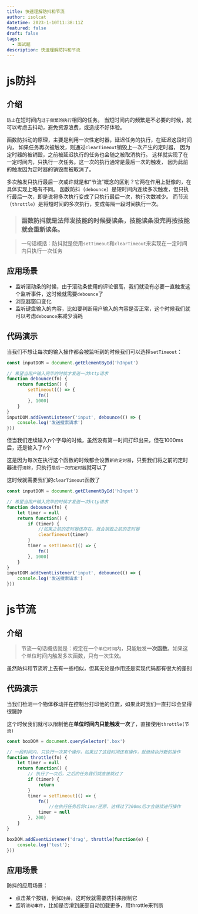 ```yaml
---
title: 快速理解防抖和节流
author: isolcat
datetime: 2023-1-10T11:38:11Z
featured: false
draft: false
tags:
  - 面试题
description: 快速理解防抖和节流
---
```

# js防抖

## 介绍

`防止`在短时间内`过于频繁的执行`相同的任务。 当短时间内的频繁是不必要的时候，就可以考虑去抖动，避免资源浪费，或造成不好体验。

函数防抖动的原理，主要是利用一次性定时器，延迟任务的执行，在延迟这段时间内， 如果任务再次被触发，则通过`clearTimeout`销毁上一次产生的定时器， 因为定时器的被销毁，之前被延迟执行的任务也会随之被取消执行。 这样就实现了在一定时间内，只执行一次任务。这一次的执行通常是最后一次的触发， 因为此前的触发因为定时器的销毁而被取消了。

多次触发只执行最后一次或许就是和“节流”概念的区别？它两在作用上挺像的，在具体实现上略有不同。 函数防抖（`debounce`）是短时间内连续多次触发，但只执行最后一次，即是说将多次执行变成了只执行最后一次，执行次数减少。 而节流（`throttle`）是将短时间的多次执行，变成每隔一段时间执行一次。

> ### 函数防抖就是法师发技能的时候要读条，技能读条没完再按技能就会重新读条。

> 一句话概括：防抖就是使用`setTimeout`和`clearTimeout`来实现在一定时间内只执行一次任务

## 应用场景

- 监听滚动条的时候，由于滚动条使用的评论很高，我们就没有必要一直触发这个监听事件，这时候就需要`debounce`了
- 浏览器窗口变化
- 监听键盘输入的内容，比如要判断用户输入的内容是否正常，这个时候我们就可以考虑`debounce`来减少消耗



## 代码演示

当我们不想让每次的输入操作都会被监听到的时候我们可以选择`setTimeout`：

```js
const inputDOM = document.getElementById('hInput')

// 希望当用户输入完毕的时候才发送一次http请求
function debounce(fn) {
    return function() {
        setTimeout(() => {
            fn()
        }, 1000)
    }
}
inputDOM.addEventListener('input', debounce(() => {
    console.log('发送搜索请求')
}))
```

但当我们连续输入n个字母的时候，虽然没有第一时间打印出来，但在1000ms后，还是输入了n个



这是因为每次在执行这个函数的时候都会设置`新的定时器`，只要我们将之前的定时器进行`清除`，只执行`最后一次的定时器`就可以了

这时候就需要我们的`clearTimeout`函数了

```js
const inputDOM = document.getElementById('hInput')

// 希望当用户输入完毕的时候才发送一次http请求
function debounce(fn) {
    let timer = null
    return function() {
        if (timer) {
            //如果之前的定时器还存在，就会销毁之前的定时器
            clearTimeout(timer)
        }
        timer = setTimeout(() => {
            fn()
        }, 1000)
    }
}
inputDOM.addEventListener('input', debounce(() => {
    console.log('发送搜索请求')
}))
```
# js节流

## 介绍

> 节流一句话概括就是：规定在一个`单位时间`内，**只**能触发**一次函数**。如果这个单位时间内触发多次函数，只有一次生效。

虽然防抖和节流听上去有一些相似，但其无论是作用还是实现代码都有很大的差别

## 代码演示

当我们检测一个物体移动并在控制台打印他的位置，如果此时我们一直打印会显得很臃肿



这个时候我们就可以限制他在**单位时间内只能触发一次**了，直接使用`throttle(节流)`

```js
const boxDOM = document.querySelector('.box')

// 一段时间内，只执行一次某个操作，如果过了这段时间还有操作，就继续执行新的操作
function throttle(fn) {
    let timer = null
    return function() {
        // 执行了一次后，之后的任务我们就直接跳过了
        if (timer) {
            return
        }
        timer = setTimeout(() => {
            fn()
                //在执行任务后将timer还原，这样过了200ms后才会继续进行操作
            timer = null
        }, 200)
    }
}

boxDOM.addEventListener('drag', throttle(function(e) {
    console.log('test');
}))
```



## 应用场景

防抖的应用场景：

- 点击某个按钮，例如`注册`，这时候就需要防抖来限制它
- 监听`滚动事件`，比如是否滑到底部自动加载更多，用throttle来判断

